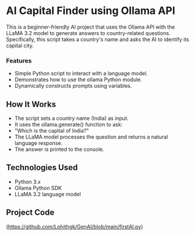 # AI Capital Finder using Ollama API

This is a beginner-friendly AI project that uses the Ollama API with the LLaMA 3.2 model to generate answers to country-related questions. 
Specifically, this script takes a country's name and asks the AI to identify its capital city.

### Features
- Simple Python script to interact with a language model.
- Demonstrates how to use the ollama Python module.
- Dynamically constructs prompts using variables.

## How It Works
- The script sets a country name (India) as input.
- It uses the ollama.generate() function to ask:
- "Which is the capital of India?"
- The LLaMA model processes the question and returns a natural language response.
- The answer is printed to the console.

## Technologies Used
- Python 3.x
- Ollama Python SDK
- LLaMA 3.2 language model

## Project Code
(https://github.com/Lohithgk/GenAI/blob/main/firstAI.py)
